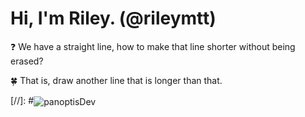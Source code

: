# Hi, I'm Riley. (@rileymtt)

:question: We have a straight line, how to make that line shorter without being erased?

:four_leaf_clover: That is, draw another line that is longer than that.


[//]: #<img align="center" src="https://github-readme-stats.vercel.app/api?username=rileymtt&show_icons=true&locale=en&theme=tokyonight" alt="panoptisDev" />
